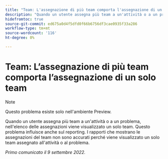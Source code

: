 ```yaml
---
title: "Team: L'assegnazione di più team comporta l'assegnazione di un solo team"
description: "Quando un utente assegna più team a un'attività o a un problema, nell'elenco delle assegnazioni viene visualizzato un solo team. Questo problema influisce anche sul reporting. I rapporti che mostrano le assegnazioni del team non sono accurati perché viene visualizzato un solo team assegnato all'attività o al problema."
hidefromtoc: true
source-git-commit: ed675a0d4f5dfd0f66b6756df3cae0935f33a286
workflow-type: tm+mt
source-wordcount: '116'
ht-degree: 0%

---
```



# Team: L’assegnazione di più team comporta l’assegnazione di un solo team

>[!NOTE]
>
>Questo problema esiste solo nell&#39;ambiente Preview.

Quando un utente assegna più team a un&#39;attività o a un problema, nell&#39;elenco delle assegnazioni viene visualizzato un solo team. Questo problema influisce anche sul reporting. I rapporti che mostrano le assegnazioni del team non sono accurati perché viene visualizzato un solo team assegnato all&#39;attività o al problema.

_Primo comunicato il 9 settembre 2022._

